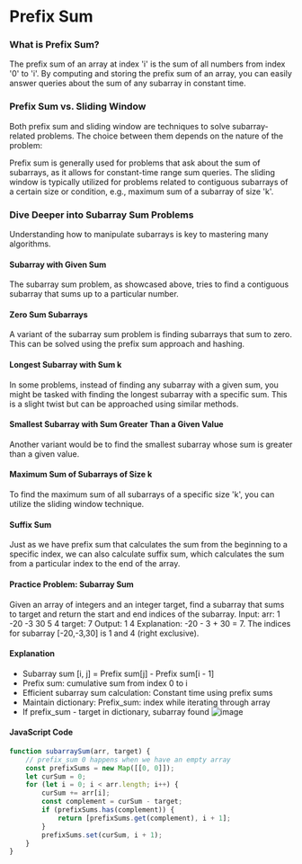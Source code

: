 # Prefix Sum
### What is Prefix Sum?
The prefix sum of an array at index 'i' is the sum of all numbers from index '0' to 'i'. By computing and storing the prefix sum of an array, you can easily answer queries about the sum of any subarray in constant time.

### Prefix Sum vs. Sliding Window
Both prefix sum and sliding window are techniques to solve subarray-related problems. The choice between them depends on the nature of the problem:

Prefix sum is generally used for problems that ask about the sum of subarrays, as it allows for constant-time range sum queries.
The sliding window is typically utilized for problems related to contiguous subarrays of a certain size or condition, e.g., maximum sum of a subarray of size 'k'.

### Dive Deeper into Subarray Sum Problems
Understanding how to manipulate subarrays is key to mastering many algorithms.

#### Subarray with Given Sum
The subarray sum problem, as showcased above, tries to find a contiguous subarray that sums up to a particular number.

#### Zero Sum Subarrays
A variant of the subarray sum problem is finding subarrays that sum to zero. This can be solved using the prefix sum approach and hashing.

#### Longest Subarray with Sum k
In some problems, instead of finding any subarray with a given sum, you might be tasked with finding the longest subarray with a specific sum. This is a slight twist but can be approached using similar methods.

#### Smallest Subarray with Sum Greater Than a Given Value
Another variant would be to find the smallest subarray whose sum is greater than a given value.

#### Maximum Sum of Subarrays of Size k
To find the maximum sum of all subarrays of a specific size 'k', you can utilize the sliding window technique.

#### Suffix Sum
Just as we have prefix sum that calculates the sum from the beginning to a specific index, we can also calculate suffix sum, which calculates the sum from a particular index to the end of the array.


#### Practice Problem: Subarray Sum
Given an array of integers and an integer target, find a subarray that sums to target and return the start and end indices of the subarray.
Input: arr: 1 -20 -3 30 5 4 target: 7
Output: 1 4
Explanation: -20 - 3 + 30 = 7. The indices for subarray [-20,-3,30] is 1 and 4 (right exclusive).


#### Explanation
- Subarray sum [i, j] = Prefix sum[j] - Prefix sum[i - 1]
- Prefix sum: cumulative sum from index 0 to i
- Efficient subarray sum calculation: Constant time using prefix sums
- Maintain dictionary: Prefix_sum: index while iterating through array
- If prefix_sum - target in dictionary, subarray found
![image](https://github.com/panchalmanish2208/Grind-169-/assets/48235415/053d8796-3890-4a2a-96bf-6b84fba28e70)
#### JavaScript Code
```js
function subarraySum(arr, target) {
    // prefix_sum 0 happens when we have an empty array
    const prefixSums = new Map([[0, 0]]);
    let curSum = 0;
    for (let i = 0; i < arr.length; i++) {
        curSum += arr[i];
        const complement = curSum - target;
        if (prefixSums.has(complement)) {
            return [prefixSums.get(complement), i + 1];
        }
        prefixSums.set(curSum, i + 1);
    }
}
```
